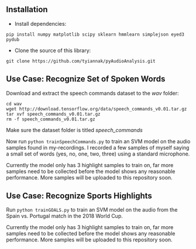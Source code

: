 ## Installation
 * Install dependencies:
 ```
pip install numpy matplotlib scipy sklearn hmmlearn simplejson eyed3 pydub
```
 * Clone the source of this library: 
 ```
git clone https://github.com/tyiannak/pyAudioAnalysis.git
```

## Use Case: Recognize Set of Spoken Words

Download and extract the speech commands dataset to the *wav* folder:

```
cd wav
wget http://download.tensorflow.org/data/speech_commands_v0.01.tar.gz
tar xvf speech_commands_v0.01.tar.gz
rm -f speech_commands_v0.01.tar.gz
```

Make sure the dataset folder is titled *speech_commands*

Now run ```python trainSpeechCommands.py``` to train an SVM model on the audio samples found in my-recordings. I recorded a few samples of myself saying a small set of words (yes, no, one, two, three) using a standard microphone. 

Currently the model only has 3 highlight samples to train on, far more samples need to be collected before the model shows any reasonable performance. More samples will be uploaded to this repository soon.


## Use Case: Recognize Sports Highlights

Run ```python trainGOALS.py``` to train an SVM model on the audio from the Spain vs. Portugal match in the 2018 World Cup.

Currently the model only has 3 highlight samples to train on, far more samples need to be collected before the model shows any reasonable performance. More samples will be uploaded to this repository soon.
